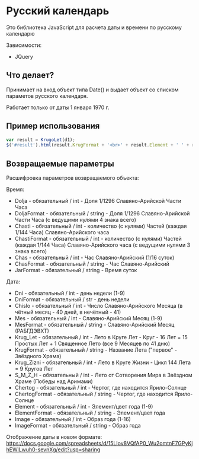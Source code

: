# Русский календарь

Это библиотека JavaScript для расчета даты и времени по русскому календарю

Зависимости:
- JQuery 

## Что делает?

Принимает на вход объект типа Date() и выдает объект со списком параметов русского календаря.

Работает только от даты 1 января 1970 г.

## Пример использования

```js
var result = KrugoLet(d1);
$('#result').html(result.KrugFormat + '<br>' + result.Element + ' ' + result.ElementFormat + '<br>' + result.Image + ' ' + result.ImageFormat);
```

## Возвращаемые параметры

Расшифровка параметров возвращаемого объекта:

Время:
-  Dolja - обязательный / int - Доля 1/1296 Славяно-Арийской Части Часа
-  DoljaFormat - обязательный / string - Доля 1/1296 Славяно-Арийской Части Часа (с ведущими нулями 4 знака всего)
-  Chasti - обязательный / int - количество (с нулями) Частей (каждая 1/144 Часа) Славяно-Арийского часа
-  ChastiFormat - обязательный / int - количество (с нулями) Частей (каждая 1/144 Часа) Славяно-Арийского часа (с ведущими нулями 3 знака всего)
-  Chas - обязательный / int - Час Славяно-Арийский (1/16 суток)
-  ChasFormat - обязательный / string - Час Славяно-Арийский
-  JarFormat - обязательный / string - Время суток

Дата:
-  Dni - обязательный / int - день недели (1-9)
-  DniFormat - обязательный / str - день недели
-  Chislo - обязательный / int - Число Славяно-Арийского Месяца (в чётный месяц - 40 дней, в нечётный - 41)
-  Mes - обязательный / int - Славяно-Арийский Месяц (1-9)
-  MesFormat - обязательный / string - Славяно-Арийский Месяц (РАБГДЭВХТ)
-  Krug_Let - обязательный / int - Лето в Круге Лет - Круг - 16 Лет = 15 Простых Лет + 1 Священное Лето (все 9 Месяцев по 41 дню)
-  KrugFormat - обязательный / string - Название Лета ("первое" - Звёздного Храма)
-  Krug_Zizni - обязательный / int - Лето в Круге Жизни - Цикл 144 Лета = 9 Кругов Лет
-  S_M_Z_H - обязательный / int - Лето от Сотворения Мира в Звёздном Храме (Победы над Аримами)
-  Chertog - обязательный / int - Чертог, где находится Ярило-Солнце
-  ChertogFormat - обязательный / string - Чертог, где находится Ярило-Солнце
-  Element - обязательный / int - Элемент/цвет года (1-9)
-  ElementFormat - обязательный / string - Элемент/цвет года
-  Image - обязательный / int - Образ года (1-16)
-  ImageFormat - обязательный / string - Образ года

Отображение даты в новом формате:
https://docs.google.com/spreadsheets/d/15LIov8VQfAP0_Wu2omtnF7GPyKjhEWlLwuh0-sevnXg/edit?usp=sharing